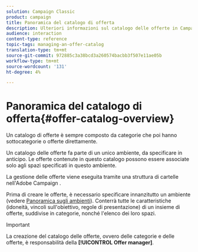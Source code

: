 ```yaml
---
solution: Campaign Classic
product: campaign
title: Panoramica del catalogo di offerta
description: Ulteriori informazioni sul catalogo delle offerte in Campaign
audience: interaction
content-type: reference
topic-tags: managing-an-offer-catalog
translation-type: tm+mt
source-git-commit: 972885c3a38bcd3a260574bacbb3f507e11ae05b
workflow-type: tm+mt
source-wordcount: '131'
ht-degree: 4%

---
```



# Panoramica del catalogo di offerta{#offer-catalog-overview}

Un catalogo di offerte è sempre composto da categorie che poi hanno sottocategorie o offerte direttamente.

Un catalogo delle offerte fa parte di un unico ambiente, da specificare in anticipo. Le offerte contenute in questo catalogo possono essere associate solo agli spazi specificati in questo ambiente.

La gestione delle offerte viene eseguita tramite una struttura di cartelle nell&#39;Adobe Campaign .

Prima di creare le offerte, è necessario specificare innanzitutto un ambiente (vedere [Panoramica sugli ambienti](../../interaction/using/environments-overview.md)). Conterrà tutte le caratteristiche (idoneità, vincoli sull&#39;obiettivo, regole di presentazione) di un insieme di offerte, suddivise in categorie, nonché l&#39;elenco dei loro spazi.

>[!IMPORTANT]
>
>La creazione del catalogo delle offerte, ovvero delle categorie e delle offerte, è responsabilità della **[!UICONTROL Offer manager]**.
